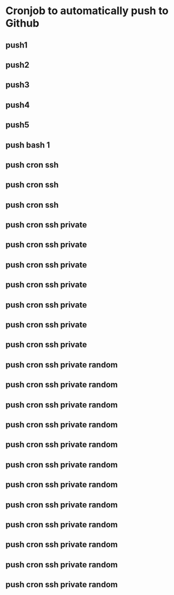 # Cronjob to automatically push to Github
## push1
## push2
## push3
## push4
## push5
## push bash 1
## push cron ssh
## push cron ssh
## push cron ssh
## push cron ssh private
## push cron ssh private
## push cron ssh private
## push cron ssh private
## push cron ssh private
## push cron ssh private
## push cron ssh private
## push cron ssh private random
## push cron ssh private random
## push cron ssh private random
## push cron ssh private random
## push cron ssh private random
## push cron ssh private random
## push cron ssh private random
## push cron ssh private random
## push cron ssh private random
## push cron ssh private random
## push cron ssh private random
## push cron ssh private random
